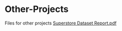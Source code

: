 # Other-Projects
Files for other projects
[Superstore Dataset Report.pdf](https://github.com/AkaninyeneUmoh/Other-Projects/files/12334868/Superstore.Dataset.Report.pdf)
